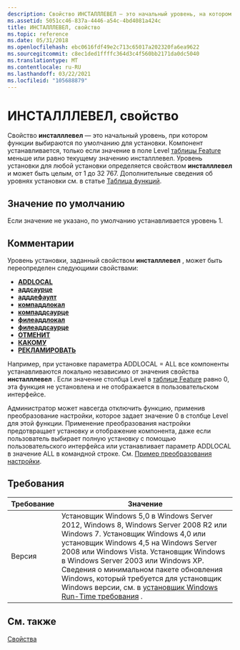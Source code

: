 ```yaml
---
description: Свойство ИНСТАЛЛЛЕВЕЛ — это начальный уровень, на котором функции выбираются &\# 0034; в&\# 0034; для установки по умолчанию.
ms.assetid: 5051cc46-837a-4446-a54c-4bd4081a424c
title: ИНСТАЛЛЛЕВЕЛ, свойство
ms.topic: reference
ms.date: 05/31/2018
ms.openlocfilehash: ebc0616fdf49e2c713c65017a202320fa6ea9622
ms.sourcegitcommit: c8ec1ded1ffffc364d3c4f560bb2171da0dc5040
ms.translationtype: MT
ms.contentlocale: ru-RU
ms.lasthandoff: 03/22/2021
ms.locfileid: "105688879"
---
```

# <a name="installlevel-property"></a>ИНСТАЛЛЛЕВЕЛ, свойство

Свойство **инсталллевел** — это начальный уровень, при котором функции выбираются по умолчанию для установки. Компонент устанавливается, только если значение в поле Level [таблицы Feature](feature-table.md) меньше или равно текущему значению инсталллевел. Уровень установки для любой установки определяется свойством **инсталллевел** и может быть целым, от 1 до 32 767. Дополнительные сведения об уровнях установки см. в статье [Таблица функций](feature-table.md).

## <a name="default-value"></a>Значение по умолчанию

Если значение не указано, по умолчанию устанавливается уровень 1.

## <a name="remarks"></a>Комментарии

Уровень установки, заданный свойством **инсталллевел** , может быть переопределен следующими свойствами:

-   [**ADDLOCAL**](addlocal.md)
-   [**аддсаурце**](addsource.md)
-   [**адддефаулт**](adddefault.md)
-   [**компаддлокал**](compaddlocal.md)
-   [**компаддсаурце**](compaddsource.md)
-   [**филеаддлокал**](fileaddlocal.md)
-   [**филеаддсаурце**](fileaddsource.md)
-   [**ОТМЕНИТ**](remove.md)
-   [**КАКОМУ**](reinstall.md)
-   [**РЕКЛАМИРОВАТЬ**](advertise.md)

Например, при установке параметра ADDLOCAL = ALL все компоненты устанавливаются локально независимо от значения свойства **инсталллевел** . Если значение столбца Level в [таблице Feature](feature-table.md) равно 0, эта функция не установлена и не отображается в пользовательском интерфейсе.

Администратор может навсегда отключить функцию, применив преобразование настройки, которое задает значение 0 в столбце Level для этой функции. Применение преобразования настройки предотвращает установку и отображение компонента, даже если пользователь выбирает полную установку с помощью пользовательского интерфейса или устанавливает параметр ADDLOCAL в значение ALL в командной строке. См. [Пример преобразования настройки](a-customization-transform-example.md).

## <a name="requirements"></a>Требования



| Требование | Значение |
|--------------------|--------------------------------------------------------------------------------------------------------------------------------------------------------------------------------------------------------------------------------------------------------------------------------------------------------------------------------------------------------------------------------------------------------------------------------------------------|
| Версия<br/> | Установщик Windows 5,0 в Windows Server 2012, Windows 8, Windows Server 2008 R2 или Windows 7. Установщик Windows 4,0 или установщик Windows 4,5 на Windows Server 2008 или Windows Vista. Установщик Windows в Windows Server 2003 или Windows XP. Сведения о минимальном пакете обновления Windows, который требуется для установщик Windows версии, см. в [установщик Windows Run-Time требования](windows-installer-portal.md) .<br/> |



## <a name="see-also"></a>См. также

<dl> <dt>

[Свойства](properties.md)
</dt> </dl>

 

 




